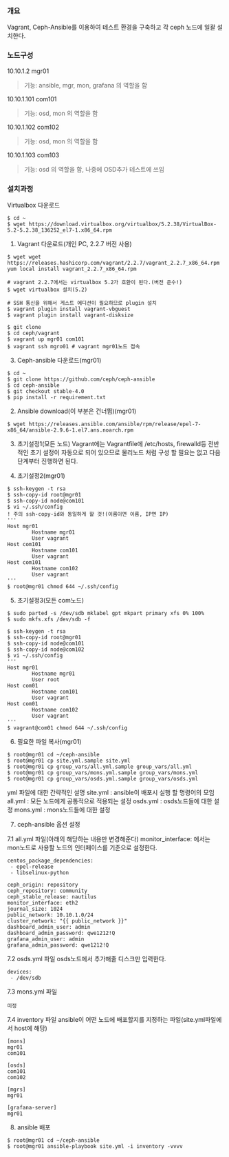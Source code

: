 ### 개요
Vagrant, Ceph-Ansible를 이용하여 테스트 환경을 구축하고 각 ceph 노드에 일괄 설치한다.

### 노드구성
10.10.1.2 mgr01
> 기능: ansible, mgr, mon, grafana 의 역할을 함

10.10.1.101 com101
> 기능: osd, mon 의 역할을 함

10.10.1.102 com102
> 기능: osd, mon 의 역할을 함

10.10.1.103 com103
> 기능: osd 의 역할을 함, 나중에 OSD추가 테스트에 쓰임

### 설치과정
Virtualbox 다운로드
```
$ cd ~
$ wget https://download.virtualbox.org/virtualbox/5.2.38/VirtualBox-5.2-5.2.38_136252_el7-1.x86_64.rpm
```
1. Vagrant 다운로드(개인 PC, 2.2.7 버전 사용)
```
$ wget wget https://releases.hashicorp.com/vagrant/2.2.7/vagrant_2.2.7_x86_64.rpm
yum local install vagrant_2.2.7_x86_64.rpm

# vagrant 2.2.7에서는 virtualbox 5.2가 호환이 된다.(버전 준수!)
$ wget virtualbox 설치(5.2)

# SSH 통신을 위해서 게스트 에디션이 필요하므로 plugin 설치
$ vagrant plugin install vagrant-vbguest
$ vagrant plugin install vagrant-disksize

$ git clone 
$ cd ceph/vagrant
$ vagrant up mgr01 com101
$ vagrant ssh mgro01 # vagrant mgr01노드 접속
```
3. Ceph-ansible 다운로드(mgr01)
```
$ cd ~
$ git clone https://github.com/ceph/ceph-ansible
$ cd ceph-ansible
$ git checkout stable-4.0
$ pip install -r requirement.txt
```
2. Ansible download(이 부분은 건너뜀)(mgr01)
```
$ wget https://releases.ansible.com/ansible/rpm/release/epel-7-x86_64/ansible-2.9.6-1.el7.ans.noarch.rpm
```
3. 초기설정1(모든 노드)
Vagrant에는 Vagrantfile에 /etc/hosts, firewalld등 전반 적인 초기 설정이 자동으로 되어 있으므로 물리노드 처럼 구성 할 필요는 없고 다음 단계부터 진행하면 된다.

4. 초기설정2(mgr01)
```
$ ssh-keygen -t rsa
$ ssh-copy-id root@mgr01
$ ssh-copy-id node@com101
$ vi ~/.ssh/config
! 주의 ssh-copy-id와 동일하게 할 것!(이름이면 이름, IP면 IP)
'''
Host mgr01
        Hostname mgr01
        User vagrant
Host com101
        Hostname com101
        User vagrant
Host com101
        Hostname com102
        User vagrant
'''
$ root@mgr01 chmod 644 ~/.ssh/config
```
5. 초기설정3(모든 com노드)
```
$ sudo parted -s /dev/sdb mklabel gpt mkpart primary xfs 0% 100%
$ sudo mkfs.xfs /dev/sdb -f

$ ssh-keygen -t rsa
$ ssh-copy-id root@mgr01
$ ssh-copy-id node@com101
$ ssh-copy-id node@com102
$ vi ~/.ssh/config
'''
Host mgr01
        Hostname mgr01
        User root
Host com01
        Hostname com101
        User vagrant
Host com01
        Hostname com102
        User vagrant
'''
$ vagrant@com01 chmod 644 ~/.ssh/config
```

6. 필요한 파일 복사(mgr01)
```
$ root@mgr01 cd ~/ceph-ansible
$ root@mgr01 cp site.yml.sample site.yml
$ root@mgr01 cp group_vars/all.yml.sample group_vars/all.yml
$ root@mgr01 cp group_vars/mons.yml.sample group_vars/mons.yml
$ root@mgr01 cp group_vars/osds.yml.sample group_vars/osds.yml
```
yml 파일에 대한 간략적인 설명
site.yml : ansible이 배포시 실행 할 명령어의 모임
all.yml : 모든 노드에게 공통적으로 적용되는 설정
osds.yml : osds노드들에 대한 설정
mons.yml : mons노드들에 대한 설정

7. ceph-ansible 옵션 설정

7.1 all.yml 파일(아래의 해당하는 내용만 변경해준다)
monitor_interface: 에서는 mon노드로 사용할 노드의 인터페이스를 기준으로 설정한다.
```
centos_package_dependencies:
 - epel-release
 - libselinux-python

ceph_origin: repository
ceph_repository: community
ceph_stable_release: nautilus
monitor_interface: eth2
journal_size: 1024
public_network: 10.10.1.0/24
cluster_network: "{{ public_network }}"
dashboard_admin_user: admin
dashboard_admin_password: qwe1212!Q
grafana_admin_user: admin
grafana_admin_password: qwe1212!Q

```
7.2 osds.yml 파일
osds노드에서 추가해줄 디스크만 입력한다.
```
devices:
 - /dev/sdb
```
7.3 mons.yml 파일
```
미정
```
7.4 inventory 파일
ansible이 어떤 노드에 배포할지를 지정하는 파일(site.yml파일에서 host에 해당)
```
[mons]
mgr01
com101

[osds]
com101
com102

[mgrs]
mgr01
 
[grafana-server]
mgr01
```

8. ansible 배포
```
$ root@mgr01 cd ~/ceph-ansible
$ root@mgr01 ansible-playbook site.yml -i inventory -vvvv

```